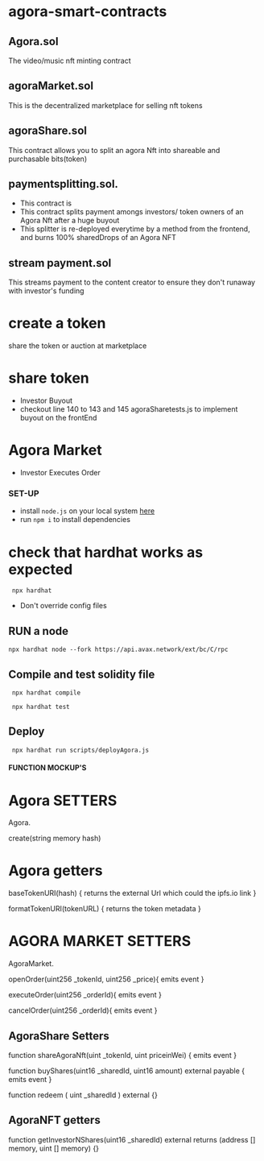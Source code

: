 # agora-smart-contracts

## Agora.sol 
 The video/music nft minting contract

## agoraMarket.sol
This is the decentralized marketplace for selling nft tokens 

## agoraShare.sol
 This contract allows you to split an agora Nft into shareable and purchasable bits(token)

## paymentsplitting.sol.
- This contract is
- This contract splits payment amongs investors/ token owners of an Agora Nft after a huge buyout
- This splitter is re-deployed everytime by a method from the frontend, and burns 100% sharedDrops of an 
 Agora NFT



<!-- Todo, not exactly profitable for this hackathon -->
## stream payment.sol
This streams payment to the content creator to ensure they don't runaway with investor's funding



# create a token
 share the token or auction at marketplace

# share token
- Investor Buyout 
- checkout line 140 to 143  and 145 agoraSharetests.js to implement buyout on the frontEnd

# Agora Market
- Investor Executes Order



### SET-UP
- install `node.js` on your local system [here](https://nodejs.org/en/)
- run `npm i` to install dependencies



# check that hardhat works as expected

```
 npx hardhat
```

- Don't override config files

## RUN a node

<!-- Open terminal, use env.example as example for .env variables for asserting correctness of configuration -->
```
npx hardhat node --fork https://api.avax.network/ext/bc/C/rpc

```

## Compile and test solidity file  

<!-- Open another terminal -->

```
 npx hardhat compile
```
```
 npx hardhat test
```

## Deploy
```
 npx hardhat run scripts/deployAgora.js
```




#### FUNCTION MOCKUP'S


# Agora SETTERS

Agora.

<!-- Create()
This function receives the hashed value of the video from ipfs /filecoin

 emit CreatedAgora(tokenCounter, hash) -->
 create(string memory hash)


# Agora getters

<!-- baseTokenURI(string memory hash) public pure returns (string memory) {
    return string(abi.encodePacked("https://ipfs.io", hash ));
  } -->

baseTokenURI(hash) {
  returns the external Url which could the ipfs.io link
}


formatTokenURI(tokenURL) {
  returns the token metadata
  }


# AGORA MARKET SETTERS
 AgoraMarket.


<!-- The creator of the video NFT opens an order to sell the created -->
openOrder(uint256 _tokenId, uint256 _price){
  emits event
}


<!-- The function is called by the investor willing to pay the entire sum after the creator list the created NFT from agora -->
executeOrder(uint256 _orderId){
  emits event
}


<!-- This function allows the user to cancel an NFT order incase, and maybe fractionalize -->
cancelOrder(uint256 _orderId){
  emits event
}


## AgoraShare   Setters



<!-- share a minted agora Nft token -->

function shareAgoraNft(uint _tokenId, uint priceinWei) {
  emits event
}


<!-- Buy part of a shared Video NFT token -->
 function buyShares(uint16 _sharedId, uint16 amount) external payable {
   emits event
 }

<!-- Redeem allows the video NFT owner to redeem the amount invested -->

function redeem ( uint _sharedId ) external {}


## AgoraNFT getters
<!-- it returns two seperate arrays fo deploying the payment splitter

address [] is the array of investors in the particular VIDEO nfT token 

UINT [] is the precentage share of the investor index to index

This is useful in the payment splitter constructor-->


function getInvestorNShares(uint16 _sharedId) external  returns (address [] memory, uint [] memory) {}